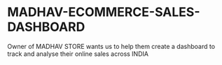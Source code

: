 # MADHAV-ECOMMERCE-SALES-DASHBOARD

Owner of MADHAV STORE wants us to help them create a dashboard to track and analyse their online sales across INDIA
